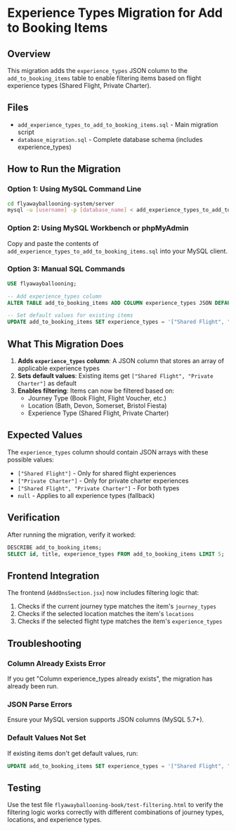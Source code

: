 # Experience Types Migration for Add to Booking Items

## Overview
This migration adds the `experience_types` JSON column to the `add_to_booking_items` table to enable filtering items based on flight experience types (Shared Flight, Private Charter).

## Files
- `add_experience_types_to_add_to_booking_items.sql` - Main migration script
- `database_migration.sql` - Complete database schema (includes experience_types)

## How to Run the Migration

### Option 1: Using MySQL Command Line
```bash
cd flyawayballooning-system/server
mysql -u [username] -p [database_name] < add_experience_types_to_add_to_booking_items.sql
```

### Option 2: Using MySQL Workbench or phpMyAdmin
Copy and paste the contents of `add_experience_types_to_add_to_booking_items.sql` into your MySQL client.

### Option 3: Manual SQL Commands
```sql
USE flyawayballooning;

-- Add experience_types column
ALTER TABLE add_to_booking_items ADD COLUMN experience_types JSON DEFAULT NULL COMMENT "JSON array of applicable experience types (e.g., [\"Shared Flight\", \"Private Charter\"])";

-- Set default values for existing items
UPDATE add_to_booking_items SET experience_types = '["Shared Flight", "Private Charter"]' WHERE experience_types IS NULL;
```

## What This Migration Does

1. **Adds `experience_types` column**: A JSON column that stores an array of applicable experience types
2. **Sets default values**: Existing items get `["Shared Flight", "Private Charter"]` as default
3. **Enables filtering**: Items can now be filtered based on:
   - Journey Type (Book Flight, Flight Voucher, etc.)
   - Location (Bath, Devon, Somerset, Bristol Fiesta)
   - Experience Type (Shared Flight, Private Charter)

## Expected Values

The `experience_types` column should contain JSON arrays with these possible values:
- `["Shared Flight"]` - Only for shared flight experiences
- `["Private Charter"]` - Only for private charter experiences  
- `["Shared Flight", "Private Charter"]` - For both types
- `null` - Applies to all experience types (fallback)

## Verification

After running the migration, verify it worked:
```sql
DESCRIBE add_to_booking_items;
SELECT id, title, experience_types FROM add_to_booking_items LIMIT 5;
```

## Frontend Integration

The frontend (`AddOnsSection.jsx`) now includes filtering logic that:
1. Checks if the current journey type matches the item's `journey_types`
2. Checks if the selected location matches the item's `locations`
3. Checks if the selected flight type matches the item's `experience_types`

## Troubleshooting

### Column Already Exists Error
If you get "Column experience_types already exists", the migration has already been run.

### JSON Parse Errors
Ensure your MySQL version supports JSON columns (MySQL 5.7+).

### Default Values Not Set
If existing items don't get default values, run:
```sql
UPDATE add_to_booking_items SET experience_types = '["Shared Flight", "Private Charter"]' WHERE experience_types IS NULL;
```

## Testing

Use the test file `flyawayballooning-book/test-filtering.html` to verify the filtering logic works correctly with different combinations of journey types, locations, and experience types. 